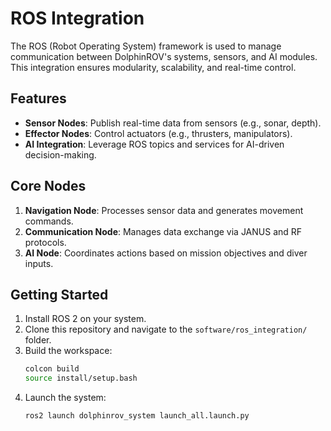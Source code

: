 # ROS Integration

The ROS (Robot Operating System) framework is used to manage communication between DolphinROV's systems, sensors, and AI modules. This integration ensures modularity, scalability, and real-time control.

## Features
- **Sensor Nodes**: Publish real-time data from sensors (e.g., sonar, depth).
- **Effector Nodes**: Control actuators (e.g., thrusters, manipulators).
- **AI Integration**: Leverage ROS topics and services for AI-driven decision-making.

## Core Nodes
1. **Navigation Node**: Processes sensor data and generates movement commands.
2. **Communication Node**: Manages data exchange via JANUS and RF protocols.
3. **AI Node**: Coordinates actions based on mission objectives and diver inputs.

## Getting Started
1. Install ROS 2 on your system.
2. Clone this repository and navigate to the `software/ros_integration/` folder.
3. Build the workspace:
   ```bash
   colcon build
   source install/setup.bash
   ```
4. Launch the system:
   ```bash
   ros2 launch dolphinrov_system launch_all.launch.py
   ```
